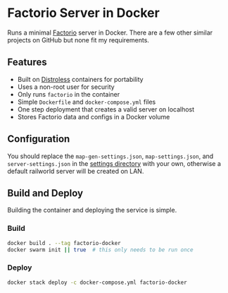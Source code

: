 # Factorio Server in Docker

Runs a minimal [Factorio](https://www.factorio.com/) server in Docker. There are
a few other similar projects on GitHub but none fit my requirements.

## Features

* Built on [Distroless](https://github.com/GoogleContainerTools/distroless)
containers for portability
* Uses a non-root user for security
* Only runs `factorio` in the container
* Simple `Dockerfile` and `docker-compose.yml` files
* One step deployment that creates a valid server on localhost
* Stores Factorio data and configs in a Docker volume

## Configuration

You should replace the `map-gen-settings.json`, `map-settings.json`, and
`server-settings.json` in the [settings directory](settings) with your own,
otherwise a default railworld server will be created on LAN.

## Build and Deploy

Building the container and deploying the service is simple.

### Build

```sh
docker build . --tag factorio-docker
docker swarm init || true  # this only needs to be run once
```

### Deploy

```sh
docker stack deploy -c docker-compose.yml factorio-docker
```
